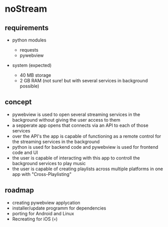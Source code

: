 # noStream

## requirements

- python modules
  - requests
  - pywebview
 
- system (expected)
  - 40 MB storage
  - 2 GB RAM (not sure! but with several services in background possible)
 
## concept
- pywebview is used to open several streaming services in the background without giving the user access to them
- a sepperate app opens that connects via an API to each of those services
- over the API's the app is capable of functioning as a remote control for the streaming services in the background
- python is used for backend code and pywebview is used for frontend code and UI
- the user is capable of interacting with this app to controll the background services to play music
- the user is capable of creating playlists across multiple platforms in one app with "Cross-Playlisting"

## roadmap

- creating pywebview applycation
- installer/update programm for dependencies
- porting for Android and Linux
- Recreating for iOS (💀)
